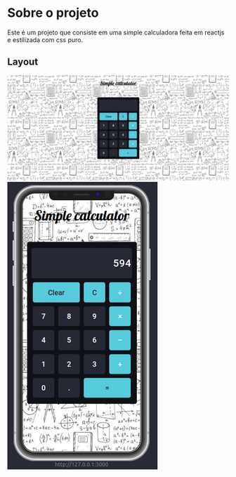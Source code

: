 # Sobre o projeto

Este é um projeto que consiste em uma simple calculadora feita em reactjs e estilizada com css puro.

## Layout

![Web](./src/img/web.png)
![Mobile](./src/img/mobile.png)
